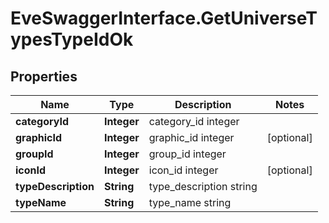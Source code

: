 # EveSwaggerInterface.GetUniverseTypesTypeIdOk

## Properties
Name | Type | Description | Notes
------------ | ------------- | ------------- | -------------
**categoryId** | **Integer** | category_id integer | 
**graphicId** | **Integer** | graphic_id integer | [optional] 
**groupId** | **Integer** | group_id integer | 
**iconId** | **Integer** | icon_id integer | [optional] 
**typeDescription** | **String** | type_description string | 
**typeName** | **String** | type_name string | 



